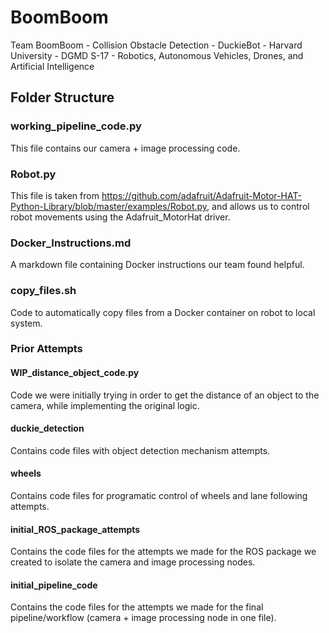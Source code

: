 # BoomBoom
Team BoomBoom - Collision Obstacle Detection - DuckieBot - Harvard University - DGMD S-17 - Robotics, Autonomous Vehicles, Drones, and Artificial Intelligence

## Folder Structure

### working_pipeline_code.py

This file contains our camera + image processing code.

### Robot.py

This file is taken from https://github.com/adafruit/Adafruit-Motor-HAT-Python-Library/blob/master/examples/Robot.py, and allows us to control robot movements using the Adafruit_MotorHat driver.

### Docker_Instructions.md

A markdown file containing Docker instructions our team found helpful.

### copy_files.sh
Code to automatically copy files from a Docker container on robot to local system.

### Prior Attempts

#### WIP_distance_object_code.py

Code we were initially trying in order to get the distance of an object to the camera, while implementing the original logic.

#### duckie_detection
Contains code files with object detection mechanism attempts.

#### wheels
Contains code files for programatic control of wheels and lane following attempts.

#### initial_ROS_package_attempts
Contains the code files for the attempts we made for the ROS package we created to isolate the camera and image processing nodes.

#### initial_pipeline_code
Contains the code files for the attempts we made for the final pipeline/workflow (camera + image processing node in one file).
